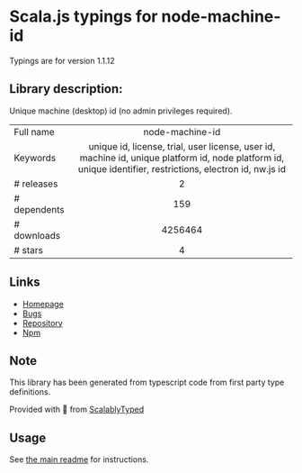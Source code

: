 
# Scala.js typings for node-machine-id

Typings are for version 1.1.12

## Library description:
Unique machine (desktop) id (no admin privileges required).

|                    |                 |
| ------------------ | :-------------: |
| Full name          | node-machine-id |
| Keywords           | unique id, license, trial, user license, user id, machine id, unique platform id, node platform id, unique identifier, restrictions, electron id, nw.js id |
| # releases         | 2 |
| # dependents       | 159 |
| # downloads        | 4256464 |
| # stars            | 4 |

## Links
- [Homepage](https://github.com/automation-stack/node-machine-id#readme)
- [Bugs](https://github.com/automation-stack/node-machine-id/issues)
- [Repository](https://github.com/automation-stack/node-machine-id)
- [Npm](https://www.npmjs.com/package/node-machine-id)
    


## Note
This library has been generated from typescript code from first party type definitions.

Provided with :purple_heart: from [ScalablyTyped](https://github.com/oyvindberg/ScalablyTyped)

## Usage
See [the main readme](../../readme.md) for instructions.


